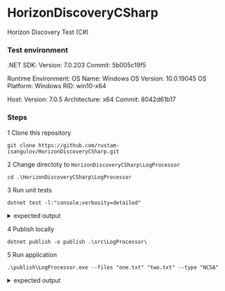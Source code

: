 # HorizonDiscoveryCSharp
Horizon Discovery Test (C#)

### Test environment

.NET SDK:
 Version:   7.0.203
 Commit:    5b005c19f5

Runtime Environment:
 OS Name:     Windows
 OS Version:  10.0.19045
 OS Platform: Windows
 RID:         win10-x64

Host:
  Version:      7.0.5
  Architecture: x64
  Commit:       8042d61b17

### Steps

1 Clone this repository

```shell
git clone https://github.com/rustam-isangulov/HorizonDiscoveryCSharp.git
```

2 Change directoty to `HorizonDiscoveryCSharp\LogProcessor`

```shell
cd .\HorizonDiscoveryCSharp\LogProcessor
```

3 Run unit tests

```shell
dotnet test -l:"console;verbosity=detailed"
```

<details><summary>expected output</summary>
<p>

```shell
[xUnit.net 00:00:00.00] xUnit.net VSTest Adapter v2.4.5+1caef2f33e (64-bit .NET 7.0.5)
[xUnit.net 00:00:00.36]   Discovering: LogProcessor.Tests
[xUnit.net 00:00:00.38]   Discovered:  LogProcessor.Tests
[xUnit.net 00:00:00.39]   Starting:    LogProcessor.Tests
[xUnit.net 00:00:00.48]   Finished:    LogProcessor.Tests
  Passed LogProcessor.Tests.ProgramUnitTests.Test_GoodArgumentsString [24 ms]
  Passed LogProcessor.Tests.ProgramUnitTests.Test_EmptyArgumentsString [22 ms]

Test Run Successful.
Total tests: 2
     Passed: 2
 Total time: 1.0208 Seconds
```
</p>
</details>

4 Publish locally

```shell
dotnet publish -o publish .\src\LogProcessor\
```
5 Run application

```shell
.\publish\LogProcessor.exe --files "one.txt" "two.txt" --type "NCSA"
```

<details><summary>expected output</summary>
<p>

```shell
files to process:
        : one.txt
        : two.txt
log type: NCSA
```
</p>
</details>
